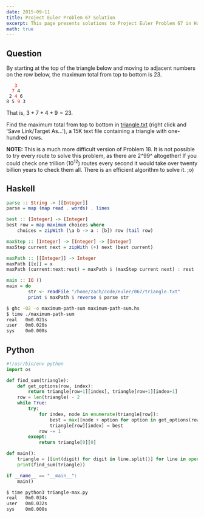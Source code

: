 ```yaml
---
date: 2015-09-11
title: Project Euler Problem 67 Solution
excerpt: This page presents solutions to Project Euler Problem 67 in Haskell and Python.
math: true
---
```



## Question

By starting at the top of the triangle below and moving to adjacent
numbers on the row below, the maximum total from top to bottom is 23.

<pre><code>   <span style="color:#FF0000;">3</span>
  <span style="color:#FF0000;">7</span> 4
 2 <span style="color:#FF0000;">4</span> 6
8 5 <span style="color:#FF0000;">9</span> 3
</code></pre>

That is, $3 + 7 + 4 + 9 = 23$.

Find the maximum total from top to bottom in [triangle.txt][] (right
click and 'Save Link/Target As...'), a 15K text file containing a
triangle with one-hundred rows.

**NOTE:** This is a much more difficult version of Problem 18. It is not
possible to try every route to solve this problem, as there are 2^99^
altogether! If you could check one trillion ($10^{12}$) routes every
second it would take over twenty billion years to check them all. There
is an efficient algorithm to solve it. ;o)

  [triangle.txt]: http://projecteuler.net/project/triangle.txt






## Haskell

```haskell
parse :: String -> [[Integer]]
parse = map (map read . words) . lines

best :: [Integer] -> [Integer]
best row = map maximum choices where
    choices = zipWith (\a b -> a : [b]) row (tail row)

maxStep :: [Integer] -> [Integer] -> [Integer]
maxStep current next = zipWith (+) next (best current)

maxPath :: [[Integer]] -> Integer
maxPath [[x]] = x
maxPath (current:next:rest) = maxPath $ (maxStep current next) : rest

main :: IO ()
main = do
        str <- readFile "/home/zach/code/euler/067/triangle.txt"
        print $ maxPath $ reverse $ parse str

```


```bash
$ ghc -O2 -o maximum-path-sum maximum-path-sum.hs
$ time ./maximum-path-sum
real   0m0.021s
user   0m0.020s
sys    0m0.000s
```



## Python

```python
#!/usr/bin/env python
import os

def find_sum(triangle):
    def get_options(row, index):
        return triangle[row+1][index], triangle[row+1][index+1]
    row = len(triangle) - 2
    while True:
        try:
            for index, node in enumerate(triangle[row]):
                best = max([node + option for option in get_options(row, index)])
                triangle[row][index] = best
            row -= 1
        except:
            return triangle[0][0]

def main():
    triangle = [[int(digit) for digit in line.split()] for line in open(os.path.join(os.path.dirname(__file__), 'triangle.txt')).readlines()]
    print(find_sum(triangle))

if __name__ == "__main__":
    main()
```


```bash
$ time python3 triangle-max.py
real   0m0.034s
user   0m0.032s
sys    0m0.000s
```


